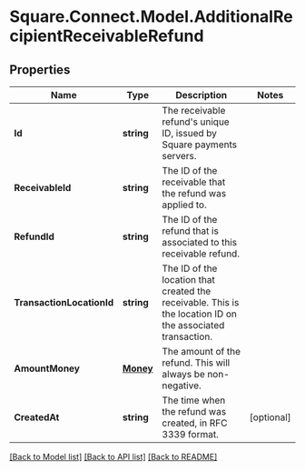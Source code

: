 # Square.Connect.Model.AdditionalRecipientReceivableRefund
## Properties

Name | Type | Description | Notes
------------ | ------------- | ------------- | -------------
**Id** | **string** | The receivable refund&#39;s unique ID, issued by Square payments servers. | 
**ReceivableId** | **string** | The ID of the receivable that the refund was applied to. | 
**RefundId** | **string** | The ID of the refund that is associated to this receivable refund. | 
**TransactionLocationId** | **string** | The ID of the location that created the receivable. This is the location ID on the associated transaction. | 
**AmountMoney** | [**Money**](Money.md) | The amount of the refund. This will always be non-negative. | 
**CreatedAt** | **string** | The time when the refund was created, in RFC 3339 format. | [optional] 



[[Back to Model list]](../README.md#documentation-for-models) [[Back to API list]](../README.md#documentation-for-api-endpoints) [[Back to README]](../README.md)

